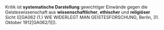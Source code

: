 
Kritik ist **systematische Darstellung** gewichtiger Einwände gegen die Geisteswissenschaft aus **wissenschaftlicher**, **ethischer** und **religiöser** Sicht ([[GA062 (1.) WIE WIDERLEGT MAN GEISTESFORSCHUNG, Berlin, 31. Oktober 1912|GA062/1]]).
